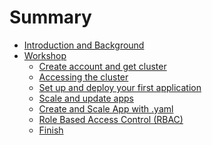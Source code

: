 # Summary

* [Introduction and Background](README.md)
* [Workshop](WORKSHOP.md)
    * [Create account and get cluster](exercise-0/README.md)
    * [Accessing the cluster](exercise-1/README.md)
    * [Set up and deploy your first application](exercise-2/README.md)
    * [Scale and update apps](exercise-3/README.md)
    * [Create and Scale App with .yaml](exercise-3b/README.md)
    <!-- * [Deploy an application with IBM Watson services](exercise-4/README.md) -->
    * [Role Based Access Control (RBAC)](exercise-5/README.md)
    <!-- * [DevOps Toolchain](exercise-6/README.md) -->
    <!-- * [Starter Kits](exercise-7/README.md) -->
    * [Finish](finish/README.md)
